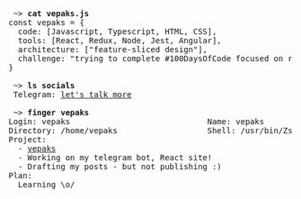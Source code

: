 


<pre>
 ~> <strong>cat vepaks.js</strong>
const vepaks = {
  code: [Javascript, Typescript, HTML, CSS],
  tools: [React, Redux, Node, Jest, Angular],
  architecture: ["feature-sliced design"],
  challenge: "trying to complete #100DaysOfCode focused on react and typescript"
}
 
 ~> <strong>ls socials</strong>
 Telegram: <a href="https://t.me/vepaks">let's talk more</a>

 ~> <strong>finger vepaks</strong>
Login: vepaks                             Name: vepaks
Directory: /home/vepaks                   Shell: /usr/bin/Zsh
Project:
  - <a href="https://github.com/vepaks/">vepaks</a>
  - Working on my telegram bot, React site!
  - Drafting my posts - but not publishing :)
Plan:
  Learning \o/
</pre>